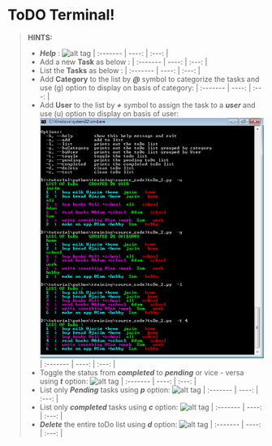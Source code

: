 ToDO Terminal!
===================
> **HINTS:**
> - ***Help*** :
>![alt tag](https://github.com/shameerb/ToDo-terminal/blob/master/h.png)
>| :------- | ----: | :---: |
> - Add a new **Task** as below :
>| :------- | ----: | :---: |
> - List the **Tasks** as below :
>| :------- | ----: | :---: |
> - Add **Category** to the list by ***@*** symbol to categorize the tasks and use (g) option to display on basis of category:
>| :------- | ----: | :---: |
> - Add **User** to the list by ***+*** symbol to assign the task to a ***user*** and use (u) option to display on basis of user:
>![alt tag](https://github.com/shameerb/ToDo-terminal/blob/master/l.png)
>| :------- | ----: | :---: |
> - Toggle the status from ***completed*** to ***pending*** or vice - versa using ***t*** option:
>![alt tag](https://github.com/shameerb/ToDo-terminal/blob/master/t.png)
>| :------- | ----: | :---: |
> - List only ***Pending*** tasks using ***p*** option:
>![alt tag](https://github.com/shameerb/ToDo-terminal/blob/master/p.png)
>| :------- | ----: | :---: |
> - List only ***completed*** tasks using ***c*** option:
>![alt tag](https://github.com/shameerb/ToDo-terminal/blob/master/c.png)
>| :------- | ----: | :---: |
> - ***Delete*** the entire toDo list using ***d*** option:
>![alt tag](https://github.com/shameerb/ToDo-terminal/blob/master/d.png)
>| :------- | ----: | :---: |

